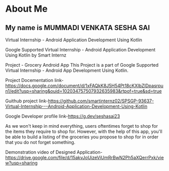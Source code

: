 # About Me
## My name is MUMMADI VENKATA SESHA SAI

Virtual Internship - Android Application Development Using Kotlin

Google Supported Virtual Internship - Android Application Development Using Kotlin by Smart Internz

Project - Grocery Android App This Project is a part of Google Supported Virtual Internship - Android App Development Using Kotlin.

Project Docementation link-https://docs.google.com/document/d/1xFAQkK8J5H54Pt18cKXIbZlDpasrpun1/edit?usp=sharing&ouid=102034757507932635983&rtpof=true&sd=true

Guithub project link-https://github.com/smartinternz02/SPSGP-93637-Virtual-Internship---Android-Application-Development-Using-Kotlin

Google Developer profile link-https://g.dev/seshasai23

As we won't keep in mind everything, users oftentimes forget to shop for the items they require to shop for. However, with the help of this app, you'll be able to build a listing of the groceries you propose to shop for in order that you do not forget something.

Demonstration video of Designed Application-https://drive.google.com/file/d/15akvJoUizeViUmRrBwN2Ph5aXQerrPxk/view?usp=sharing
